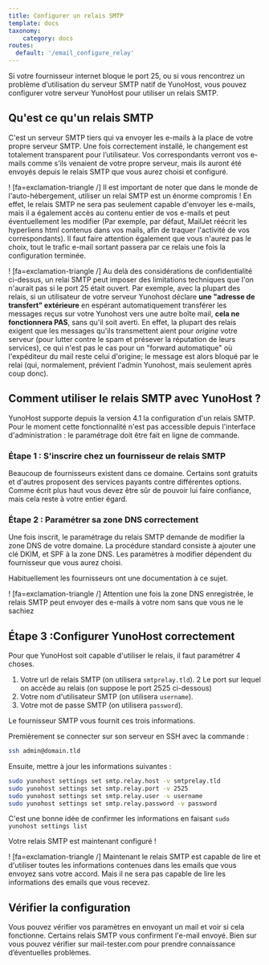 ```yaml
---
title: Configurer un relais SMTP
template: docs
taxonomy:
    category: docs
routes:
  default: '/email_configure_relay'
---
```


Si votre fournisseur internet bloque le port 25, ou si vous rencontrez un problème d’utilisation du serveur SMTP natif de YunoHost, vous pouvez configurer votre serveur YunoHost pour utiliser un relais SMTP.

## Qu'est ce qu'un relais SMTP

C'est un serveur SMTP tiers qui va envoyer les e-mails à la place de votre propre serveur SMTP.
Une fois correctement installé, le changement est totalement transparent pour l’utilisateur. Vos correspondants verront vos e-mails comme s’ils venaient de votre propre serveur, mais ils auront été envoyés depuis le relais SMTP que vous aurez choisi et configuré.

! [fa=exclamation-triangle /] Il est important de noter que dans le monde de l'auto-hébergement, utiliser un relai SMTP est un énorme compromis ! En effet, le relais SMTP ne sera pas seulement capable d'envoyer les e-mails, mais il a également accès au contenu entier de vos e-mails et peut éventuellement les modifier (Par exemple, par défaut, MailJet réécrit les hyperliens html contenus dans vos mails, afin de traquer l'activité de vos correspondants). Il faut faire attention également que vous n'aurez pas le choix, tout le trafic e-mail sortant passera par ce relais une fois la configuration terminée.

! [fa=exclamation-triangle /] Au delà des considérations de confidentialité ci-dessus, un relai SMTP peut imposer des limitations techniques que l'on n'aurait pas si le port 25 était ouvert. Par exemple, avec la plupart des relais, si un utilisateur de votre serveur Yunohost déclare **une "adresse de transfert" extérieure** en espérant automatiquement transférer les messages reçus sur votre Yunohost vers une autre boîte mail, **cela ne fonctionnera PAS**, sans qu'il soit averti. En effet, la plupart des relais exigent que les messages qu'ils transmettent aient pour *origine* votre serveur (pour lutter contre le spam et présever la réputation de leurs services), ce qui n'est pas le cas pour un "forward automatique" où l'expéditeur du mail reste celui d'origine; le message est alors bloqué par le relai (qui, normalement, prévient l'admin Yunohost, mais seulement après coup donc).

## Comment utiliser le relais SMTP avec YunoHost ?

YunoHost supporte depuis la version 4.1 la configuration d'un relais SMTP. Pour le moment cette fonctionnalité n'est pas accessible depuis l'interface d'administration : le paramétrage doit être fait en ligne de commande.

### Étape 1 : S'inscrire chez un fournisseur de relais SMTP

Beaucoup de fournisseurs existent dans ce domaine. Certains sont gratuits et d'autres proposent des services payants contre différentes options. Comme écrit plus haut vous devez être sûr de pouvoir lui faire confiance, mais cela reste à votre entier égard.

### Étape 2 : Paramétrer sa zone DNS correctement

Une fois inscrit, le paramétrage du relais SMTP demande de modifier la zone DNS de votre domaine. La procédure standard consiste à ajouter une clé DKIM, et SPF à la zone DNS. Les paramètres à modifier dépendent du fournisseur que vous aurez choisi.

Habituellement les fournisseurs ont une documentation à ce sujet.

! [fa=exclamation-triangle /] Attention une fois la zone DNS enregistrée, le relais SMTP peut envoyer des e-mails à votre nom sans que vous ne le sachiez

## Étape 3 :Configurer YunoHost correctement

Pour que YunoHost soit capable d'utiliser le relais, il faut paramétrer 4 choses.
1. Votre url de relais SMTP (on utilisera `smtprelay.tld`).
2  Le port sur lequel on accède au relais (on suppose le port 2525 ci-dessous) 
3. Votre nom d'utilisateur SMTP (on utilisera `username`).
4. Votre mot de passe SMTP (on utilisera `password`).

Le fournisseur SMTP vous fournit ces trois informations.

Premièrement se connecter sur son serveur en SSH avec la commande : 

```bash
ssh admin@domain.tld
```

Ensuite, mettre à jour les informations suivantes : 

```bash
sudo yunohost settings set smtp.relay.host -v smtprelay.tld
sudo yunohost settings set smtp.relay.port -v 2525
sudo yunohost settings set smtp.relay.user -v username
sudo yunohost settings set smtp.relay.password -v password
```

C'est une bonne idée de confirmer les informations en faisant `sudo yunohost settings list`

Votre relais SMTP est maintenant configuré !

! [fa=exclamation-triangle /] Maintenant le relais SMTP est capable de lire et d'utiliser toutes les informations contenues dans les emails que vous envoyez sans votre accord. Mais il ne sera pas capable de lire les informations des emails que vous recevez.

## Vérifier la configuration

Vous pouvez vérifier vos paramètres en envoyant un mail et voir si cela fonctionne. Certains relais SMTP vous confirment l'e-mail envoyé. Bien sur vous pouvez vérifier sur mail-tester.com pour prendre connaissance d’éventuelles problèmes.
